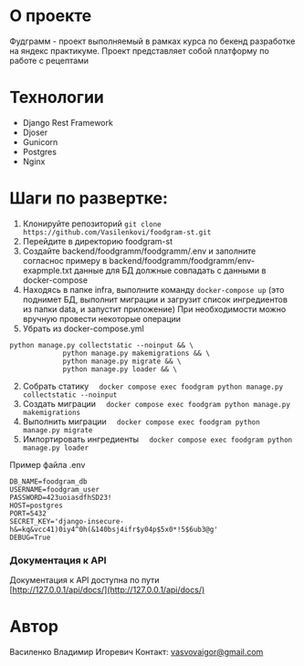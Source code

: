 # О проекте
Фудграмм - проект выполняемый в рамках курса по бекенд разработке на яндекс практикуме. Проект представляет собой платформу по работе с рецептами
# Технологии
- Django Rest Framework
- Djoser
- Gunicorn
- Postgres
- Nginx
# Шаги по развертке:
1.  Клонируйте репозиторий 
```git clone https://github.com/Vasilenkovi/foodgram-st.git```
2.  Перейдите в директорию foodgram-st
3.  Создайте backend/foodgramm/foodgramm/.env и заполните согласнос примеру в backend/foodgramm/foodgramm/env-exapmple.txt данные для БД должные совпадать с данными в docker-compose
4.  Находясь в папке infra, выполните команду ```docker-compose up``` (это поднимет БД, выполнит миграции и загрузит список ингредиентов из папки data, и запустит приложение)
При необходимости можно вручную провести некоторые операции
1. Убрать из docker-compose.yml
```
python manage.py collectstatic --noinput && \
             python manage.py makemigrations && \
             python manage.py migrate && \
             python manage.py loader && \
```
2. Собрать статику
```  docker compose exec foodgram python manage.py collectstatic --noinput```
3. Создать миграции
```  docker compose exec foodgram python manage.py makemigrations```
4. Выполнить миграции
```  docker compose exec foodgram python manage.py migrate```
5. Импортировать ингредиенты
```  docker compose exec foodgram python manage.py loader```

Пример файла .env
```
DB_NAME=foodgram_db
USERNAME=foodgram_user
PASSWORD=423uoiasdfhSD23!
HOST=postgres
PORT=5432
SECRET_KEY='django-insecure-h&=kq&vcc41)0iy4^0h(&140bsj4ifr$y04p$5x0*!5$6ub3@g'
DEBUG=True
```
### Документация к API
Документация к API доступна по пути  
[http://127.0.0.1/api/docs/](http://127.0.0.1/api/docs/)

# Автор
Василенко Владимир Игоревич 
Контакт: [vasvovaigor@gmail.com](mailto:vasvovaigor@gmail.com)
